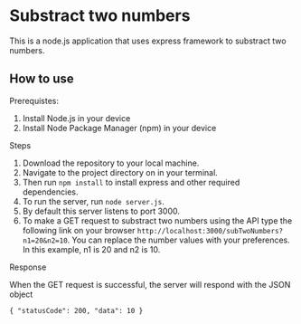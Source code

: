 # Substract two numbers

This is a node.js application that uses express framework to substract two numbers.

## How to use

Prerequistes:

1.  Install Node.js in your device
2.  Install Node Package Manager (npm) in your device

Steps

1. Download the repository to your local machine.
2. Navigate to the project directory on in your terminal.
3. Then run `npm install` to install express and other required dependencies.
4. To run the server, run `node server.js`.
5. By default this server listens to port 3000.
6. To make a GET request to substract two numbers using the API type the following link on your browser `http://localhost:3000/subTwoNumbers?n1=20&n2=10`. You can replace the number values with your preferences. In this example, n1 is 20 and n2 is 10.

Response

When the GET request is successful, the server will respond with the JSON object

```
{ "statusCode": 200, "data": 10 }
```
